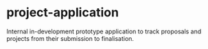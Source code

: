 # project-application

Internal in-development prototype application to track proposals and projects from their submission to finalisation.

